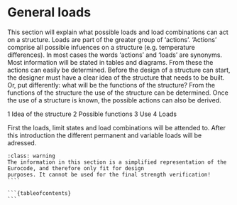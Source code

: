 # General loads

This section will explain what possible loads and load combinations can act
on a structure. Loads are part of the greater group of ‘actions’. ‘Actions’
comprise all possible infuences on a structure (e.g. temperature
differences). In most cases the words ‘actions’ and ‘loads’ are synonyms.
Most information will be stated in tables and diagrams. From these the
actions can easily be determined. Before the design of a structure can
start, the designer must have a clear idea of the structure that needs to be
built. Or, put differently: what will be the functions of the structure? From
the functions of the structure the use of the structure can be determined. Once
the use of a structure is known, the possible actions can also be derived.

1 Idea of the structure 
2 Possible functions
3 Use
4 Loads

First the loads, limit states and load combinations will be attended to.
After this introduction the different permanent and variable loads will be
adressed.

`````{admonition} Caution
:class: warning
The information in this section is a simplified representation of the Eurocode, and therefore only fit for design
purposes. It cannot be used for the final strength verification!
````

```{tableofcontents}
```